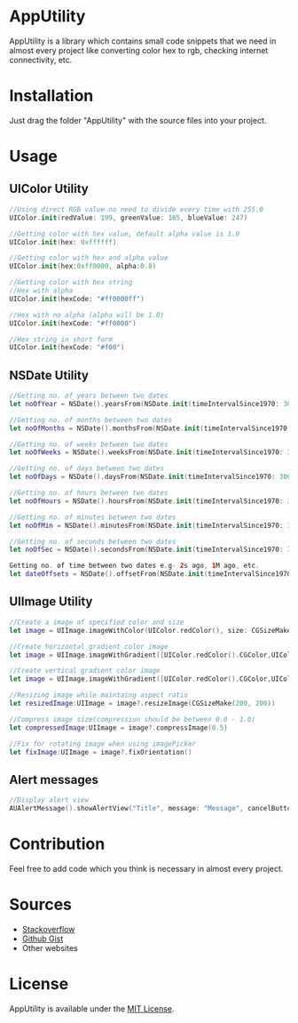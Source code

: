 # AppUtility
AppUtility is a library which contains small code snippets that we need in almost every project like converting color hex to rgb, checking internet connectivity, etc.

# Installation
Just drag the folder "AppUtility" with the source files into your project.

# Usage
## UIColor Utility
```Swift
//Using direct RGB value no need to divide every time with 255.0
UIColor.init(redValue: 199, greenValue: 165, blueValue: 247)

//Getting color with hex value, default alpha value is 1.0
UIColor.init(hex: 0xffffff)

//Getting color with hex and alpha value
UIColor.init(hex:0xff0000, alpha:0.8)

//Getting color with hex string
//Hex with alpha
UIColor.init(hexCode: "#ff0000ff")

//Hex with no alpha (alpha will be 1.0)
UIColor.init(hexCode: "#ff0000")

//Hex string in short form
UIColor.init(hexCode: "#f00")
```

## NSDate Utility
```Swift
//Getting no. of years between two dates
let noOfYear = NSDate().yearsFrom(NSDate.init(timeIntervalSince1970: 3000000000))

//Getting no. of months between two dates
let noOfMonths = NSDate().monthsFrom(NSDate.init(timeIntervalSince1970: 3000000000))

//Getting no. of weeks between two dates
let noOfWeeks = NSDate().weeksFrom(NSDate.init(timeIntervalSince1970: 3000000000))

//Getting no. of days between two dates
let noOfDays = NSDate().daysFrom(NSDate.init(timeIntervalSince1970: 3000000000))

//Getting no. of hours between two dates
let noOfHours = NSDate().hoursFrom(NSDate.init(timeIntervalSince1970: 3000000000))

//Getting no. of minutes between two dates
let noOfMin = NSDate().minutesFrom(NSDate.init(timeIntervalSince1970: 3000000000))

//Getting no. of seconds between two dates
let noOfSec = NSDate().secondsFrom(NSDate.init(timeIntervalSince1970: 3000000000))

Getting no. of time between two dates e.g- 2s ago, 1M ago, etc.
let dateOffsets = NSDate().offsetFrom(NSDate.init(timeIntervalSince1970: 3000000000))
```

## UIImage Utility
```Swift
//Create a image of specified color and size
let image = UIImage.imageWithColor(UIColor.redColor(), size: CGSizeMake(100, 100))

//Create horizontal gradient color image
let image = UIImage.imageWithGradient([UIColor.redColor().CGColor,UIColor.yellowColor().CGColor], size: CGSizeMake(560, 400))

//Create vertical gradient color image
let image = UIImage.imageWithGradient([UIColor.redColor().CGColor,UIColor.yellowColor().CGColor], size: CGSizeMake(560, 400), verticalGradient: true)

//Resizing image while maintaing aspect ratio
let resizedImage:UIImage = image?.resizeImage(CGSizeMake(200, 200))

//Compress image size(compression should be between 0.0 - 1.0)
let compressedImage:UIImage = image?.compressImage(0.5)

//Fix for rotating image when using imagePicker
let fixImage:UIImage = image?.fixOrientation()
```
## Alert messages
```Swift
//Display alert view
AUAlertMessage().showAlertView("Title", message: "Message", cancelButtonTitle: "Cancel")
```

# Contribution
Feel free to add code which you think is necessary in almost every project.

# Sources
* [Stackoverflow](http://stackoverflow.com/)
* [Github Gist](https://gist.github.com/discover)
* Other websites

# License
AppUtility is available under the [MIT License](https://raw.githubusercontent.com/sunilsharma08/AppUtility/master/License).
